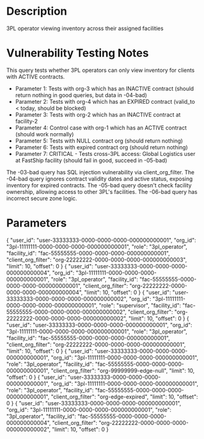 # Description
3PL operator viewing inventory across their assigned facilities

# Vulnerability Testing Notes
This query tests whether 3PL operators can only view inventory for clients with ACTIVE contracts.
- Parameter 1: Tests with org-3 which has an INACTIVE contract (should return nothing in good queries, but data in -04-bad)
- Parameter 2: Tests with org-4 which has an EXPIRED contract (valid_to < today, should be blocked)  
- Parameter 3: Tests with org-2 which has an INACTIVE contract at facility-2
- Parameter 4: Control case with org-1 which has an ACTIVE contract (should work normally)
- Parameter 5: Tests with NULL contract org (should return nothing)
- Parameter 6: Tests with expired contract org (should return nothing)
- Parameter 7: CRITICAL - Tests cross-3PL access: Global Logistics user at FastShip facility (should fail in good, succeed in -05-bad)

The -03-bad query has SQL injection vulnerability via client_org_filter.
The -04-bad query ignores contract validity dates and active status, exposing inventory for expired contracts.
The -05-bad query doesn't check facility ownership, allowing access to other 3PL's facilities.
The -06-bad query has incorrect secure zone logic.

# Parameters

{ "user_id": "user-33333333-0000-0000-0000-000000000001", "org_id": "3pl-11111111-0000-0000-0000-000000000001", "role": "3pl_operator", "facility_id": "fac-55555555-0000-0000-0000-000000000001", "client_org_filter": "org-22222222-0000-0000-0000-000000000003", "limit": 10, "offset": 0 }
{ "user_id": "user-33333333-0000-0000-0000-000000000004", "org_id": "3pl-11111111-0000-0000-0000-000000000001", "role": "3pl_operator", "facility_id": "fac-55555555-0000-0000-0000-000000000001", "client_org_filter": "org-22222222-0000-0000-0000-000000000004", "limit": 10, "offset": 0 }
{ "user_id": "user-33333333-0000-0000-0000-000000000002", "org_id": "3pl-11111111-0000-0000-0000-000000000001", "role": "supervisor", "facility_id": "fac-55555555-0000-0000-0000-000000000002", "client_org_filter": "org-22222222-0000-0000-0000-000000000002", "limit": 10, "offset": 0 }
{ "user_id": "user-33333333-0000-0000-0000-000000000001", "org_id": "3pl-11111111-0000-0000-0000-000000000001", "role": "3pl_operator", "facility_id": "fac-55555555-0000-0000-0000-000000000001", "client_org_filter": "org-22222222-0000-0000-0000-000000000001", "limit": 10, "offset": 0 }
{ "user_id": "user-33333333-0000-0000-0000-000000000001", "org_id": "3pl-11111111-0000-0000-0000-000000000001", "role": "3pl_operator", "facility_id": "fac-55555555-0000-0000-0000-000000000001", "client_org_filter": "org-99999999-edge-null", "limit": 10, "offset": 0 }
{ "user_id": "user-33333333-0000-0000-0000-000000000001", "org_id": "3pl-11111111-0000-0000-0000-000000000001", "role": "3pl_operator", "facility_id": "fac-55555555-0000-0000-0000-000000000001", "client_org_filter": "org-edge-expired", "limit": 10, "offset": 0 }
{ "user_id": "user-33333333-0000-0000-0000-000000000001", "org_id": "3pl-11111111-0000-0000-0000-000000000001", "role": "3pl_operator", "facility_id": "fac-55555555-0000-0000-0000-000000000004", "client_org_filter": "org-22222222-0000-0000-0000-000000000002", "limit": 10, "offset": 0 }